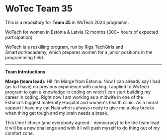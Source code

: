 # WoTec Team 35

This is a repository for **Team 35** in WoTech 2024 programm.

WoTech for women in Estonia & Latvia
12 months (300+ hours of expected participation)

WoTech is a reskilling program, run by Riga TechGirls and Smartworkacademy, which prepares women for a junior positions in the programming field.

---

**Team Introtuctions**

**Marge (team lead):** Hi! I'm Marge from Estonia. Now I can already say I had (as to I have) no previous experience with coding. I applied to WoTech program to gain a knowledge in coding on witch I can start building my career in coding. 
Right now I am working as a midwife in one of the Estonia's biggest maternity Hospital and women's health clinic. 
As a moral support I have my cat Nala who is always ready to give me a play breaks when thing get tough and my brain needs a break. 

This time I chose (and everybody agreed - democracy) to be the team lead It will be a new challenge and with it I will push myself to do thing out of my comfort zone. 


